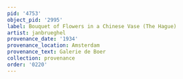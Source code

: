 ```yaml
---
pid: '4753'
object_pid: '2995'
label: Bouquet of Flowers in a Chinese Vase (The Hague)
artist: janbrueghel
provenance_date: '1934'
provenance_location: Amsterdam
provenance_text: Galerie de Boer
collection: provenance
order: '0220'
---
```


